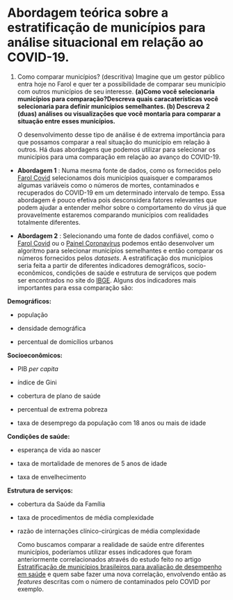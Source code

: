 #  Abordagem teórica sobre a estratificação de municípios para análise  situacional em relação ao COVID-19.

 

 1. Como comparar municípios? (descritiva)
Imagine que um gestor público entra hoje no Farol e quer ter a possibilidade de comparar seu município com outros municípios de seu interesse.  **(a)Como você selecionaria municípios para comparação?Descreva quais caracaterísticas você selecionaria para definir municípios semelhantes. (b) Descreva 2 (duas) análises ou visualizações que você montaria para comparar a situação entre esses municípios.**

	O desenvolvimento desse tipo de análise é de extrema importância para que possamos comparar a real situação do município em relação à outros. Há duas abordagens que podemos utilizar para selecionar os municípios para uma comparação em relação ao avanço do COVID-19.
    

 - **Abordagem 1** : Numa mesma fonte de dados, como os fornecidos pelo [Farol Covid](https://farolcovid.coronacidades.org/) selecionamos dois municípios quaisquer e comparamos algumas variáveis como o números de mortes, contaminados e recuperados do COVID-19 em um determinado intervalo de tempo.  Essa abordagem é pouco efetiva pois desconsidera fatores relevantes que podem ajudar a entender melhor sobre o comportamento do vírus já que provavelmente estaremos comparando municípios com realidades totalmente diferentes.
 
 - **Abordagem 2** :  Selecionando uma fonte de dados confiável, como o [Farol Covid](https://farolcovid.coronacidades.org/) ou o [Painel Coronavírus](https://covid.saude.gov.br/) podemos então desenvolver um algoritmo para selecionar municípios semelhantes e então comparar os números fornecidos pelos *datasets*. 
	  A estratificação dos municípios seria feita a partir de diferentes indicadores demográficos, socio-econômicos, condições de saúde e estrutura de serviços que podem ser encontrados no site do [IBGE](https://www.ibge.gov.br/). Alguns dos indicadores mais importantes para essa comparação são:

**Demográficos:**

   - população
    
   - densidade demográfica
    
   - percentual de domicílios urbanos
    
**Socioeconômicos:**

  - PIB  _per capita_
    
   - índice de Gini
    
   - cobertura de plano de saúde
    
  - percentual de extrema pobreza
    
  - taxa de desemprego da população com 18 anos ou mais de idade

**Condições de saúde:**
  - esperança de vida ao nascer
    
   - taxa de mortalidade de menores de 5 anos de idade
    
   - taxa de envelhecimento

**Estrutura de serviços:**
   - cobertura da Saúde da Família
    
   - taxa de procedimentos de média complexidade
    
   - razão de internações clínico-cirúrgicas de média complexidade
   
	 Como buscamos comparar a realidade de saúde entre diferentes municípios, poderíamos utilizar esses indicadores que foram anteriormente correlacionados através do estudo feito no artigo [Estratificação de municípios brasileiros para avaliação de desempenho em saúde](https://www.scielo.br/scielo.php?pid=S2237-96222016000400767&script=sci_arttext) e quem sabe fazer uma nova correlação, envolvendo então as *features* descritas com o número de contaminados pelo  COVID por exemplo.
